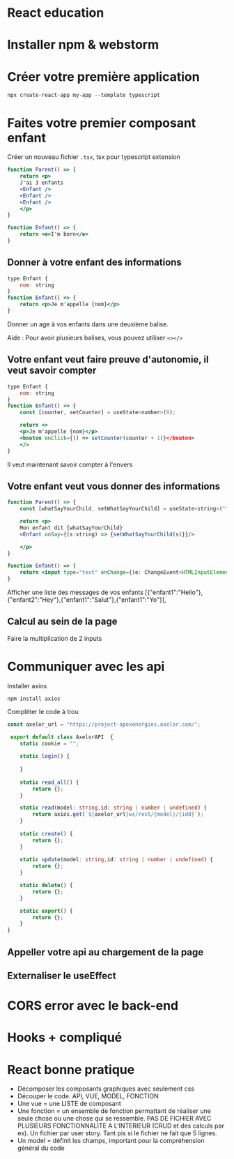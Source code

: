 # React education

# Installer npm & webstorm

# Créer votre première application

`npx create-react-app my-app --template typescript`

# Faites votre premier composant enfant

Créer un nouveau fichier `.tsx`, tsx pour typescript extension

```jsx
function Parent() => {
    return <p>
    J'ai 3 enfants
    <Enfant />
    <Enfant />
    <Enfant />
    </p>
}
```

```jsx
function Enfant() => {
    return <e>I'm born</e>
}
```


## Donner à votre enfant des informations

```jsx
type Enfant {
    nom: string
}
function Enfant() => {
    return <p>Je m'appelle {nom}</p>
}
```

Donner un age à vos enfants dans une deuxième balise.

Aide : Pour avoir plusieurs balises, vous pouvez utiliser `<></>`

## Votre enfant veut faire preuve d'autonomie, il veut savoir compter

```jsx
type Enfant {
    nom: string
}
function Enfant() => {
    const [counter, setCounter] = useState<number>(0);

    return <>
    <p>Je m'appelle {nom}</p>
    <bouton onClick={() => setCounter(counter + 1)}</bouton>
    </>
}
```

Il veut maintenant savoir compter à l'envers

## Votre enfant veut vous donner des informations

```jsx
function Parent() => {
    const [whatSayYourChild, setWhatSayYourChild] = useState<string>("");

    return <p>
    Mon enfant dit {whatSayYourChild}
    <Enfant onSay={(s:string) => {setWhatSayYourChild(s)}}/>

    </p>
}
```

```jsx
function Enfant() => {
    return <input type="text" onChange={(e: ChangeEvent<HTMLInputElement>) => {return e.target.value;}}/>
}
```

Afficher une liste des messages de vos enfants [{"enfant1":"Hello"},{"enfant2":"Hey"},{"enfant1":"Salut"},{"enfant1":"Yo"}],


## Calcul au sein de la page

Faire la multiplication de 2 inputs

# Communiquer avec les api

Installer axios

`npm install axios`

Compléter le code à trou

```ts
const axelor_url = "https://project-apexenergies.axelor.com/";

 export default class AxelorAPI  {
    static cookie = "";
 
    static login() {
    
    }
 
    static read_all() {
        return {};
    }

    static read(model: string,id: string | number | undefined) {
        return axios.get(`${axelor_url}ws/rest/{model}/{idd}`);
    }
    
    static create() {
        return {};
    }
    
    static update(model: string,id: string | number | undefined) {
        return {};
    }

    static delete() {
        return {};
    }

    static export() {
        return {};
    }
}
```
## Appeller votre api au chargement de la page

## Externaliser le useEffect


# CORS error avec le back-end


# Hooks + compliqué

# React bonne pratique
- Décomposer les composants graphiques avec seulement css
- Découper le code. API, VUE, MODEL, FONCTION
- Une vue = une LISTE de composant
- Une fonction = un ensemble de fonction permattant de réaliser une seule chose ou une chose qui se ressemble. PAS DE FICHIER AVEC PLUSIEURS FONCTIONNALITE A L'INTERIEUR (CRUD et des calculs par ex). Un fichier par user story. Tant pis si le fichier ne fait que 5 lignes.
- Un model = définit les champs, important pour la compréhension général du code



